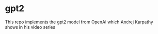 # gpt2
This repo implements the gpt2 model from OpenAI which Andrej Karpathy shows in his video series

